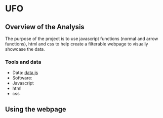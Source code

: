 # UFO
## Overview of the Analysis
The purpose of the project is to use javascript functions (normal and arrow functions), html and css to help create a filterable webpage to visually showcase the data.  
### Tools and data
- Data: [data.js](static/js/data.js)
- Software:
 - Javascript
 - html
 - css

## Using the webpage
